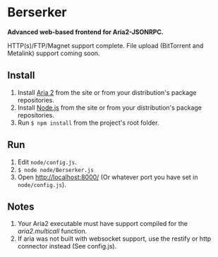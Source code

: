 Berserker
=========
**Advanced web-based frontend for Aria2-JSONRPC.**

HTTP(s)/FTP/Magnet support complete. File upload (BitTorrent and Metalink) support coming soon.

Install
-------
1. Install [Aria 2](http://aria2.sourceforge.net/) from the site or from your distribution's package repositories.
2. Install [Node.js](http://nodejs.org/) from the site or from your distribution's package repositories.
2. Run `$ npm install` from the project's root folder.
    
Run
---
1. Edit `node/config.js`.
1. `$ node node/Berserker.js`
1. Open <http://localhost:8000/> (Or whatever port you have set in `node/config.js`).

Notes
-----
1. Your Aria2 executable must have support compiled for the *aria2.multicall* function. 
1. If aria was not built with websocket support, use the restify or http connector instead (See config.js).
